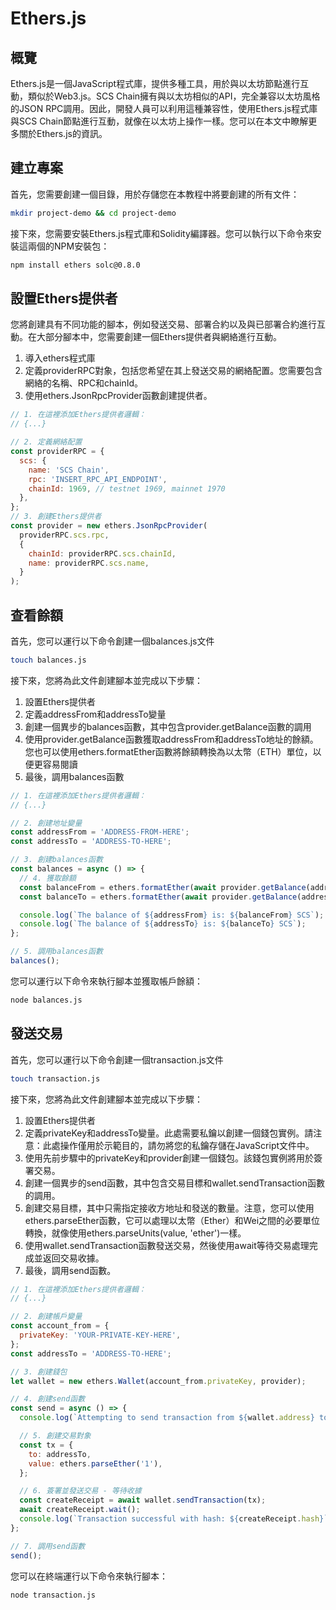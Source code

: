# Ethers.js
## 概覽
Ethers.js是一個JavaScript程式庫，提供多種工具，用於與以太坊節點進行互動，類似於Web3.js。SCS Chain擁有與以太坊相似的API，完全兼容以太坊風格的JSON RPC調用。因此，開發人員可以利用這種兼容性，使用Ethers.js程式庫與SCS Chain節點進行互動，就像在以太坊上操作一樣。您可以在本文中瞭解更多關於Ethers.js的資訊。


## 建立專案
首先，您需要創建一個目錄，用於存儲您在本教程中將要創建的所有文件：
```bash
mkdir project-demo && cd project-demo
```

接下來，您需要安裝Ethers.js程式庫和Solidity編譯器。您可以執行以下命令來安裝這兩個的NPM安裝包：

```bash
npm install ethers solc@0.8.0
```

## 設置Ethers提供者

您將創建具有不同功能的腳本，例如發送交易、部署合約以及與已部署合約進行互動。在大部分腳本中，您需要創建一個Ethers提供者與網絡進行互動。
1. 導入ethers程式庫
2. 定義providerRPC對象，包括您希望在其上發送交易的網絡配置。您需要包含網絡的名稱、RPC和chainId。
3. 使用ethers.JsonRpcProvider函數創建提供者。

```javascript
// 1. 在這裡添加Ethers提供者邏輯：
// {...}

// 2. 定義網絡配置
const providerRPC = {
  scs: {
    name: 'SCS Chain',
    rpc: 'INSERT_RPC_API_ENDPOINT',
    chainId: 1969, // testnet 1969, mainnet 1970
  },
};
// 3. 創建Ethers提供者
const provider = new ethers.JsonRpcProvider(
  providerRPC.scs.rpc, 
  {
    chainId: providerRPC.scs.chainId,
    name: providerRPC.scs.name,
  }
);
```

## 查看餘額
首先，您可以運行以下命令創建一個balances.js文件

```bash
touch balances.js
```
接下來，您將為此文件創建腳本並完成以下步驟：
1. 設置Ethers提供者
2. 定義addressFrom和addressTo變量
3. 創建一個異步的balances函數，其中包含provider.getBalance函數的調用
4. 使用provider.getBalance函數獲取addressFrom和addressTo地址的餘額。您也可以使用ethers.formatEther函數將餘額轉換為以太幣（ETH）單位，以便更容易閱讀
5. 最後，調用balances函數
```javascript
// 1. 在這裡添加Ethers提供者邏輯：
// {...}

// 2. 創建地址變量
const addressFrom = 'ADDRESS-FROM-HERE';
const addressTo = 'ADDRESS-TO-HERE';

// 3. 創建balances函數
const balances = async () => {
  // 4. 獲取餘額
  const balanceFrom = ethers.formatEther(await provider.getBalance(addressFrom));
  const balanceTo = ethers.formatEther(await provider.getBalance(addressTo));

  console.log(`The balance of ${addressFrom} is: ${balanceFrom} SCS`);
  console.log(`The balance of ${addressTo} is: ${balanceTo} SCS`);
};

// 5. 調用balances函數
balances();
```
您可以運行以下命令來執行腳本並獲取帳戶餘額：

```bash
node balances.js
```

## 發送交易
首先，您可以運行以下命令創建一個transaction.js文件

```bash
touch transaction.js
```
接下來，您將為此文件創建腳本並完成以下步驟：
1. 設置Ethers提供者
2. 定義privateKey和addressTo變量。此處需要私鑰以創建一個錢包實例。請注意：此處操作僅用於示範目的，請勿將您的私鑰存儲在JavaScript文件中。
3. 使用先前步驟中的privateKey和provider創建一個錢包。該錢包實例將用於簽署交易。
4. 創建一個異步的send函數，其中包含交易目標和wallet.sendTransaction函數的調用。
5. 創建交易目標，其中只需指定接收方地址和發送的數量。注意，您可以使用ethers.parseEther函數，它可以處理以太幣（Ether）和Wei之間的必要單位轉換，就像使用ethers.parseUnits(value, 'ether')一樣。
6. 使用wallet.sendTransaction函數發送交易，然後使用await等待交易處理完成並返回交易收據。
7. 最後，調用send函數。

```javascript
// 1. 在這裡添加Ethers提供者邏輯：
// {...}

// 2. 創建帳戶變量
const account_from = {
  privateKey: 'YOUR-PRIVATE-KEY-HERE',
};
const addressTo = 'ADDRESS-TO-HERE';

// 3. 創建錢包
let wallet = new ethers.Wallet(account_from.privateKey, provider);

// 4. 創建send函數
const send = async () => {
  console.log(`Attempting to send transaction from ${wallet.address} to ${addressTo}`);

  // 5. 創建交易對象
  const tx = {
    to: addressTo,
    value: ethers.parseEther('1'),
  };

  // 6. 簽署並發送交易 - 等待收據
  const createReceipt = await wallet.sendTransaction(tx);
  await createReceipt.wait();
  console.log(`Transaction successful with hash: ${createReceipt.hash}`);
};

// 7. 調用send函數
send();
```

您可以在終端運行以下命令來執行腳本：
```bash
node transaction.js
```
